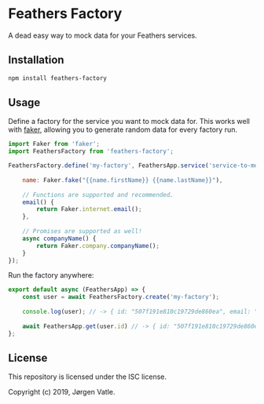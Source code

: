 # Feathers Factory
A dead easy way to mock data for your Feathers services.

## Installation
```bash
npm install feathers-factory
```

## Usage

Define a factory for the service you want to mock data for. This works well with 
[faker](https://www.npmjs.com/package/faker), allowing you to generate random data for every factory run.
```js
import Faker from 'faker';
import FeathersFactory from 'feathers-factory';

FeathersFactory.define('my-factory', FeathersApp.service('service-to-mock-for'), {
    
    name: Faker.fake("{{name.firstName}} {{name.lastName}}"),
    
    // Functions are supported and recommended.
    email() {
        return Faker.internet.email();
    },
    
    // Promises are supported as well!
    async companyName() {
        return Faker.company.companyName();
    }
});
```

Run the factory anywhere:
```js
export default async (FeathersApp) => {
    const user = await FeathersFactory.create('my-factory');
    
    console.log(user); // -> { id: "507f191e810c19729de860ea", email: "Damaris8@yahoo.com", companyName: "Acme Inc" }
    
    await FeathersApp.get(user.id) // -> { id: "507f191e810c19729de860ea", email: "Damaris8@yahoo.com", companyName: "Acme Inc" }
};
```

## License
This repository is licensed under the ISC license.

Copyright (c) 2019, Jørgen Vatle.